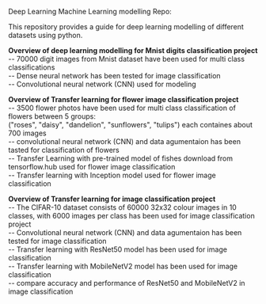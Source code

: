 Deep Learning Machine Learning modelling Repo:  

This repository provides a guide for deep learning modelling of different datasets using python.  

**Overview of deep learning modelling for Mnist digits classification project**    
-- 70000 digit images from Mnist dataset have been used for multi class classifications  
-- Dense neural network has been tested for image classification     
-- Convolutional neural network (CNN) used for modeling      

**Overview of Transfer learning for flower image classification project**    
-- 3500 flower photos have been used for multi class classification of flowers between 5 groups:  
 ("roses", "daisy", "dandelion", "sunflowers", "tulips") each containes about 700 images  
-- convolutional neural network (CNN) and data agumentaion has been tasted for classification of flowers  
-- Transfer Learning with pre-trained model of fishes download from tensorflow.hub used for flower image classification  
-- Transfer learning with Inception model used for flower image classification  


**Overview of Transfer learning for image classification project**    
-- The CIFAR-10 dataset consists of 60000 32x32 colour images in 10 classes, with 6000 images per class has been used for image classification project  
-- Convolutional neural network (CNN) and data agumentaion has been tested for image classification    
-- Transfer learning with ResNet50 model has been used for image classification    
-- Transfer learning with MobileNetV2 model has been used for image classification    
-- compare accuracy and performance of ResNet50 and MobileNetV2 in image classification  